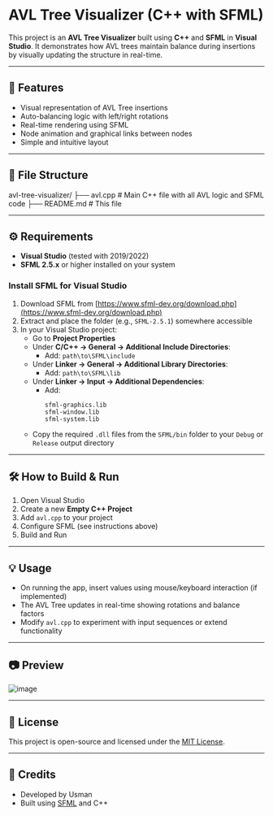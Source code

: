 # AVL Tree Visualizer (C++ with SFML)

This project is an **AVL Tree Visualizer** built using **C++** and **SFML** in **Visual Studio**. It demonstrates how AVL trees maintain balance during insertions by visually updating the structure in real-time.



---

## 🧠 Features

- Visual representation of AVL Tree insertions
- Auto-balancing logic with left/right rotations
- Real-time rendering using SFML
- Node animation and graphical links between nodes
- Simple and intuitive layout

---

## 📁 File Structure

avl-tree-visualizer/
├── avl.cpp # Main C++ file with all AVL logic and SFML code
├── README.md # This file

---

## ⚙️ Requirements

- **Visual Studio** (tested with 2019/2022)
- **SFML 2.5.x** or higher installed on your system

### Install SFML for Visual Studio

1. Download SFML from [https://www.sfml-dev.org/download.php](https://www.sfml-dev.org/download.php)
2. Extract and place the folder (e.g., `SFML-2.5.1`) somewhere accessible
3. In your Visual Studio project:
   - Go to **Project Properties**
   - Under **C/C++ → General → Additional Include Directories**:
     - Add: `path\to\SFML\include`
   - Under **Linker → General → Additional Library Directories**:
     - Add: `path\to\SFML\lib`
   - Under **Linker → Input → Additional Dependencies**:
     - Add:
       ```
       sfml-graphics.lib
       sfml-window.lib
       sfml-system.lib
       ```
   - Copy the required `.dll` files from the `SFML/bin` folder to your `Debug` or `Release` output directory

---

## 🛠️ How to Build & Run

1. Open Visual Studio
2. Create a new **Empty C++ Project**
3. Add `avl.cpp` to your project
4. Configure SFML (see instructions above)
5. Build and Run

---

## 💡 Usage

- On running the app, insert values using mouse/keyboard interaction (if implemented)
- The AVL Tree updates in real-time showing rotations and balance factors
- Modify `avl.cpp` to experiment with input sequences or extend functionality

---

## 📷 Preview

![image](https://github.com/user-attachments/assets/0cef1179-6f49-43e5-a444-ff0ed5341648)


---

## 📜 License

This project is open-source and licensed under the [MIT License](LICENSE).

---

## 🤝 Credits

- Developed by Usman
- Built using [SFML](https://www.sfml-dev.org/) and C++
